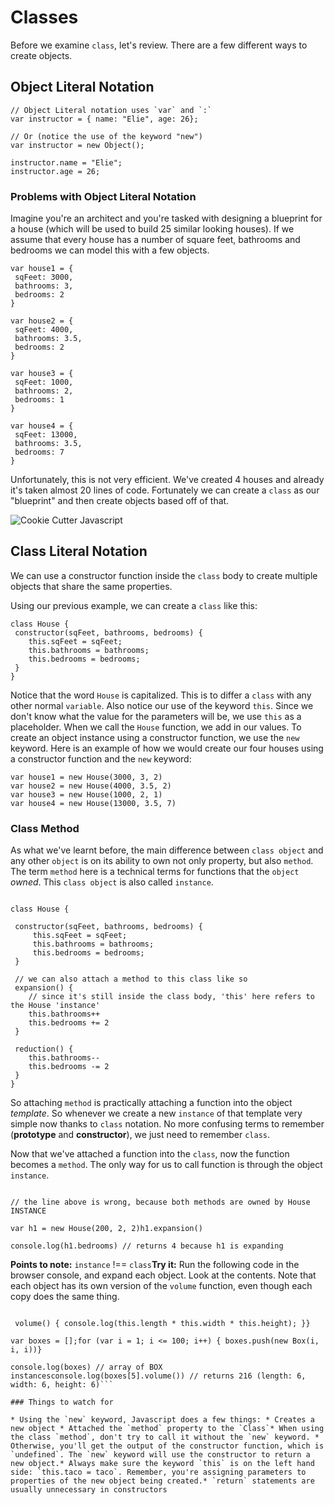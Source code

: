 # Classes

Before we examine `class`, let's review. There are a few different ways to create objects.

## Object Literal Notation

```
// Object Literal notation uses `var` and `:`
var instructor = { name: "Elie", age: 26};

// Or (notice the use of the keyword "new")
var instructor = new Object();

instructor.name = "Elie";
instructor.age = 26;
```

### Problems with Object Literal Notation

Imagine you're an architect and you're tasked with designing a blueprint for a house (which will be used to build 25 similar looking houses). If we assume that every house has a number of square feet, bathrooms and bedrooms we can model this with a few objects.

```
var house1 = {
 sqFeet: 3000,
 bathrooms: 3,
 bedrooms: 2
}

var house2 = {
 sqFeet: 4000,
 bathrooms: 3.5,
 bedrooms: 2
}

var house3 = {
 sqFeet: 1000,
 bathrooms: 2,
 bedrooms: 1
}

var house4 = {
 sqFeet: 13000,
 bathrooms: 3.5,
 bedrooms: 7
}
```

Unfortunately, this is not very efficient. We've created 4 houses and already it's taken almost 20 lines of code. Fortunately we can create a `class` as our "blueprint" and then create objects based off of that.

![Cookie Cutter Javascript](http://sausagelife.com/wp-content/uploads/2016/12/2-1.jpg)

## Class Literal Notation

We can use a constructor function inside the `class` body to create multiple objects that share the same properties.

Using our previous example, we can create a `class` like this:

```
class House {
 constructor(sqFeet, bathrooms, bedrooms) {
    this.sqFeet = sqFeet;
    this.bathrooms = bathrooms;
    this.bedrooms = bedrooms;
 }
}
```

Notice that the word `House` is capitalized. This is to differ a `class` with any other normal `variable`. Also notice our use of the keyword `this`. Since we don't know what the value for the parameters will be, we use `this` as a placeholder. When we call the `House` function, we add in our values. To create an object instance using a constructor function, we use the `new` keyword. Here is an example of how we would create our four houses using a constructor function and the `new` keyword:

```
var house1 = new House(3000, 3, 2)
var house2 = new House(4000, 3.5, 2)
var house3 = new House(1000, 2, 1)
var house4 = new House(13000, 3.5, 7)

```

### Class Method

As what we've learnt before, the main difference between `class object` and any other `object` is on its ability to own not only property, but also `method`. The term `method` here is a technical terms for functions that the `object` _owned_. This `class object` is also called `instance`.

```

class House {

 constructor(sqFeet, bathrooms, bedrooms) {
     this.sqFeet = sqFeet;
     this.bathrooms = bathrooms;
     this.bedrooms = bedrooms;
 }

 // we can also attach a method to this class like so
 expansion() { 
    // since it's still inside the class body, 'this' here refers to the House 'instance' 
    this.bathrooms++ 
    this.bedrooms += 2 
 }

 reduction() { 
    this.bathrooms-- 
    this.bedrooms -= 2 
 }
}

```

So attaching `method` is practically attaching a function into the object _template_. So whenever we create a new `instance` of that template  very simple now thanks to `class` notation. No more confusing terms to remember (**prototype** and **constructor**), we just need to remember `class`.

Now that we've attached a function into the `class`, now the function becomes a `method`. The only way for us to call function is through the object `instance`.

```// this is incorrect way to call class method// * assumption: class House has been created *House.expansion() // TypeError: House.expansion is not a functionHouse.reduction() // TypeError: House.reduction is not a function

// the line above is wrong, because both methods are owned by House INSTANCE

var h1 = new House(200, 2, 2)h1.expansion()

console.log(h1.bedrooms) // returns 4 because h1 is expanding

```

**Points to note:** `instance` !== `class`**Try it:** Run the following code in the browser console, and expand each object. Look at the contents. Note that each object has its own version of the `volume` function, even though each copy does the same thing.

```class Box { constructor(length, width, height) { this.length = length; this.width = width; this.height = height; }

 volume() { console.log(this.length * this.width * this.height); }}

var boxes = [];for (var i = 1; i <= 100; i++) { boxes.push(new Box(i, i, i))}

console.log(boxes) // array of BOX instancesconsole.log(boxes[5].volume()) // returns 216 (length: 6, width: 6, height: 6)```

### Things to watch for

* Using the `new` keyword, Javascript does a few things: * Creates a new object * Attached the `method` property to the `Class`* When using the class `method`, don't try to call it without the `new` keyword. * Otherwise, you'll get the output of the constructor function, which is `undefined`. The `new` keyword will use the constructor to return a new object.* Always make sure the keyword `this` is on the left hand side: `this.taco = taco`. Remember, you're assigning parameters to properties of the new object being created.* `return` statements are usually unnecessary in constructors

